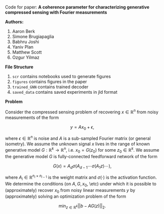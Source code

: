 Code for paper: **A coherence parameter for characterizing generative compressed sensing with Fourier measurements**

**Authors:**
1. Aaron Berk
2. Simone Brugiapaglia
3. Babhru Joshi
4. Yaniv Plan
5. Matthew Scott
6. Ozgur Yilmaz

**File Structure**
1. `scr` contains notebooks used to generate figures
2. `figures` contains figures in the paper
3. `trained_GNN` contains trained decoder 
4. `saved_data` contains saved experiments in jld format 


**Problem**

Consider the compressed sensing problem of recovering $x\in\mathbb{R}^n$ from noisy measurements of the form

$$y = A x_{0} + \epsilon, $$

where $\epsilon\in\mathbb{R}^n$ is noise and $A$ is a sub-sampled Fourier matrix (or general isometry). We assume the unknown signal $x$ lives in the range of known generative model $G:\mathbb{R}^k \rightarrow \mathbb{R}^n$, i.e. $x_{0} = G(z_0)$ for some $z_0 \in \mathbb{R}^k$. We assume the generative model $G$ is  fully-connected feedforward network of the form 

$$ G(x) = A_d\sigma(A_{d-1} \cdots \sigma(A_1 z)\cdots),$$

where $A_i \in \mathbb{R}^{n_i \times n_{i-1}}$ is the weight matrix and $\sigma(\cdot)$ is the activation function. We
determine the conditions (on $A, G, x_{0}$, \etc) under which it is possible to (approximately) recover $x_{0}$ from noisy linear measurements $y$ by (approximately) solving an optimization problem of the form

$$\min_{z \in \mathbb{R}^{k}} ||b - A G(z) ||_{2}. $$





